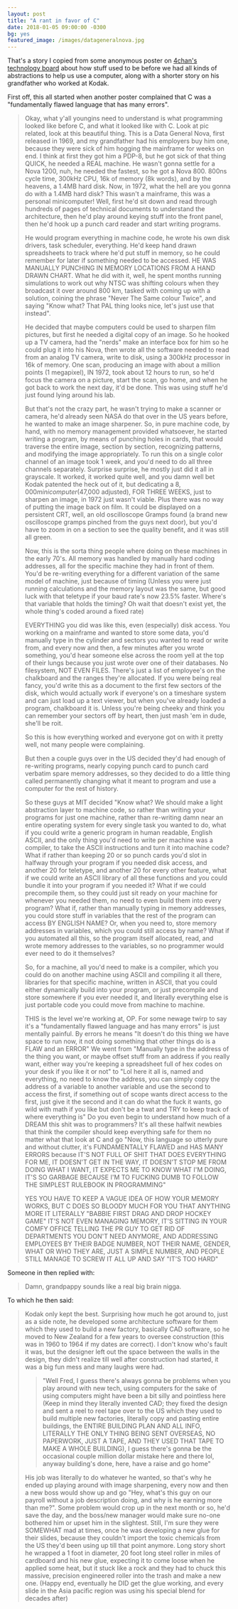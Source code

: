 ```yaml
---
layout: post
title: "A rant in favor of C"
date: 2018-01-05 09:00:00 -0300
bg: yes
featured_image: /images/datageneralnova.jpg
---
```


That's a story I copied from some anonymous poster on [4chan's technology board](https://boards.4chan.org/g/) about how stuff used to be before we had all kinds of abstractions to help us use a computer, along with a shorter story on his grandfather who worked at Kodak.

First off, this all started when another poster complained that C was a "fundamentally flawed language that has many errors".

>Okay, what y'all youngins need to understand is what programming looked like before C, and what it looked like with C.
>Look at pic related, look at this beautiful thing. This is a Data General Nova, first released in 1969, and my grandfather had his employers buy him one, because they were sick of him hogging the mainframe for weeks on end.
>I think at first they got him a PDP-8, but he got sick of that thing QUICK, he needed a REAL machine.
>He wasn't gonna settle for a Nova 1200, nuh, he needed the fastest, so he got a Nova 800. 
>800ns cycle time, 300kHz CPU, 16k of memory (8k words), and by the heavens, a 1.4MB hard disk. 
>Now, in 1972, what the hell are you gonna do with a 1.4MB hard disk? This wasn't a mainframe, this was a personal minicomputer!
>Well, first he'd sit down and read through hundreds of pages of technical documents to understand the architecture, then he'd play around keying stuff into the front panel, then he'd hook up a punch card reader and start writing programs.
>
>He would program everything in machine code, he wrote his own disk drivers, task scheduler, everything. He'd keep hand drawn spreadsheets to track where he'd put stuff in memory, so he could remember for later if something needed to be accessed. HE WAS MANUALLY PUNCHING IN MEMORY LOCATIONS FROM A HAND DRAWN CHART.
>What he did with it, well, he spent months running simulations to work out why NTSC was shifting colours when they broadcast it over around 800 km, tasked with coming up with a solution, coining the phrase "Never The Same colour Twice", and saying "Know what? That PAL thing looks nice, let's just use that instead".
>
>He decided that maybe computers could be used to sharpen film pictures, but first he needed a digital copy of an image. So he hooked up a TV camera, had the "nerds" make an interface box for him so he could plug it into his Nova, then wrote all the software needed to read from an analog TV camera, write to disk, using a 300kHz processor in 16k of memory. One scan, producing an image with about a million points (1 megapixel), IN 1972, took about 12 hours to run, so he'd focus the camera on a picture, start the scan, go home, and when he got back to work the next day, it'd be done.
>This was using stuff he'd just found lying around his lab.
>
>But that's not the crazy part, he wasn't trying to make a scanner or camera, he'd already seen NASA do that over in the US years before, he wanted to make an image sharpener.
>So, in pure machine code, by hand, with no memory management provided whatsoever, he started writing a program, by means of punching holes in cards, that would traverse the entire image, section by section, recognizing patterns, and modifying the image appropriately. To run this on a single color channel of an image took 1 week, and you'd need to do all three channels separately. Surprise surprise, he mostly just did it all in grayscale.
>It worked, it worked quite well, and you damn well bet Kodak patented the heck out of it, but dedicating a $8,000 minicomputer ($47,000 adjusted), FOR THREE WEEKS, just to sharpen an image, in 1972 just wasn't viable.
>Plus there was no way of putting the image back on film. It could be displayed on a persistent CRT, well, an old oscilloscope Gramps found (a brand new oscilloscope gramps pinched from the guys next door), but you'd have to zoom in on a section to see the quality benefit, and it was still all green.
>
>Now, this is the sorta thing people where doing on these machines in the early 70's. All memory was handled by manually hard coding addresses, all for the specific machine they had in front of them. You'd be re-writing everything for a different variation of the same model of machine, just because of timing (Unless you were just running calculations and the memory layout was the same, but good luck with that teletype if your baud rate's now 23.5% faster. Where's that variable that holds the timing? Oh wait that doesn't exist yet, the whole thing's coded around a fixed rate)
>
>EVERYTHING you did was like this, even (especially) disk access. You working on a mainframe and wanted to store some data, you'd manually type in the cylinder and sectors you wanted to read or write from, and every now and then, a few minutes after you wrote something, you'd hear someone else across the room yell at the top of their lungs because you just wrote over one of their databases.
>No filesystem, NOT EVEN FILES.
>There's just a list of employee's on the chalkboard and the ranges they're allocated. If you were being real fancy, you'd write this as a document to the first few sectors of the disk, which would actually work if everyone's on a timeshare system and can just load up a text viewer, but when you've already loaded a program, chalkboard it is. Unless you're being cheeky and think you can remember your sectors off by heart, then just mash 'em in dude, she'll be roit.
>
>So this is how everything worked and everyone got on with it pretty well, not many people were complaining.
>
>But then a couple guys over in the US decided they'd had enough of re-writing programs, nearly copying punch card to punch card verbatim spare memory addresses, so they decided to do a little thing called permanently changing what it meant to program and use a computer for the rest of history.
>
>So these guys at MIT decided "Know what? We should make a light abstraction layer to machine code, so rather than writing your programs for just one machine, rather than re-writing damn near an entire operating system for every single task you wanted to do, what if you could write a generic program in human readable, English ASCII, and the only thing you'd need to write per machine was a compiler, to take the ASCII instructions and turn it into machine code?
>What if rather than keeping 20 or so punch cards you'd slot in halfway through your program if you needed disk access, and another 20 for teletype, and another 20 for every other feature, what if we could write an ASCII library of all these functions and you could bundle it into your program if you needed it? What if we could precompile them, so they could just sit ready on your machine for whenever you needed them, no need to even build them into every program?
>What if, rather than manually typing in memory addresses, you could store stuff in variables that the rest of the program can access BY ENGLISH NAME? Or, when you need to, store memory addresses in variables, which you could still access by name? What if you automated all this, so the program itself allocated, read, and wrote memory addresses to the variables, so no programmer would ever need to do it themselves?
>
>So, for a machine, all you'd need to make is a compiler, which you could do on another machine using ASCII and compiling it all there, libraries for that specific machine, written in ASCII, that you could either dynamically build into your program, or just precompile and store somewhere if you ever needed it, and literally everything else is just portable code you could move from machine to machine.
>
>THIS is the level we're working at, OP. For some newage twirp to say it's a "fundamentally flawed language and has many errors" is just mentally painful. By errors he means "It doesn't do this thing we have space to run now, it not doing something that other things do is a FLAW and an ERROR"
>We went from "Manually type in the address of the thing you want, or maybe offset stuff from an address if you really want, either way you're keeping a spreadsheet full of hex codes on your desk if you like it or not" to "Lol here it all is, named and everything, no need to know the address, you can simply copy the address of a variable to another variable and use the second to access the first, if something out of scope wants direct access to the first, just give it the second and it can do what the fuck it wants, go wild with math if you like but don't be a twat and TRY to keep track of where everything is"
>Do you even begin to understand how much of a DREAM this shit was to programmers? It's all these halfwit newbies that think the compiler should keep everything safe for them no matter what that look at C and go "Now, this language so utterly pure and without clutter, it's FUNDAMENTALLY FLAWED and HAS MANY ERRORS because IT'S NOT FULL OF SHIT THAT DOES EVERYTHING FOR ME, IT DOESN'T GET IN THE WAY, IT DOESN'T STOP ME FROM DOING WHAT I WANT, IT EXPECTS ME TO KNOW WHAT I'M DOING, IT'S SO GARBAGE BECAUSE I'M TO FUCKING DUMB TO FOLLOW THE SIMPLEST RULEBOOK IN PROGRAMMING"
>
>YES YOU HAVE TO KEEP A VAGUE IDEA OF HOW YOUR MEMORY WORKS, BUT C DOES SO BLOODY MUCH FOR YOU THAT ANYTHING MORE IT LITERALLY "BABBIE FIRST DRAG AND DROP HOCKEY GAME"
>IT'S NOT EVEN MANAGING MEMORY, IT'S SITTING IN YOUR COMFY OFFICE TELLING THE PR GUY TO GET RID OF DEPARTMENTS YOU DON'T NEED ANYMORE, AND ADDRESSING EMPLOYEES BY THEIR BADGE NUMBER, NOT THEIR NAME, GENDER, WHAT OR WHO THEY ARE, JUST A SIMPLE NUMBER, AND PEOPLE STILL MANAGE TO SCREW IT ALL UP AND SAY "IT'S TOO HARD"


Someone in then replied with:
>Damn, grandpappy sounds like a real big brain nigga.

To which he then said:

>Kodak only kept the best.
>Surprising how much he got around to, just as a side note, he developed some architecture software for them which they used to build a new factory, basically CAD software, so he moved to New Zealand for a few years to oversee construction (this was in 1960 to 1964 if my dates are correct).
>I don't know who's fault it was, but the designer left out the space between the walls in the design, they didn't realize till well after construction had started, it was a big fun mess and many laughs were had.
>>"Well Fred, I guess there's always gonna be problems when you play around with new tech, using computers for the sake of using computers might have been a bit silly and pointless here (Keep in mind they literally invented CAD; they fixed the design and sent a reel to reel tape over to the US which they used to build multiple new factories, literally copy and pasting entire buildings, the ENTIRE BUILDING PLAN AND ALL INFO, LITERALLY THE ONLY THING BEING SENT OVERSEAS, NO PAPERWORK, JUST A TAPE, AND THEY USED THAT TAPE TO MAKE A WHOLE BUILDING), I guess there's gonna be the occasional couple million dollar mistake here and there lol, anyway building's done, here, have a raise and go home"
>
>His job was literally to do whatever he wanted, so that's why he ended up playing around with image sharpening, every now and then a new boss would show up and go "Hey, what's this guy on our payroll without a job description doing, and why is he earning more than me?". Some problem would crop up in the next month or so, he'd save the day, and the boss/new manager would make sure no-one bothered him or upset him in the slightest.
>Still, I'm sure they were SOMEWHAT mad at times, once he was developing a new glue for their slides, because they couldn't import the toxic chemicals from the US they'd been using up till that point anymore.
>Long story short he wrapped a 1 foot in diameter, 20 foot long steel roller in miles of cardboard and his new glue, expecting it to come loose when he applied some heat, but it stuck like a rock and they had to chuck this massive, precision engineered roller into the trash and make a new one.
>(Happy end, eventually he DID get the glue working, and every slide in the Asia pacific region was using his special blend for decades after)